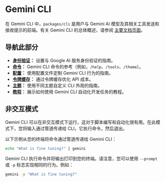 # Gemini CLI

在 Gemini CLI 中，`packages/cli` 是用户与 Gemini AI 模型及其相关工具发送和接收提示的前端。有关 Gemini CLI 的总体概述，请参阅 [主要文档页面](../index.md)。

## 导航此部分

- **[身份验证](./authentication.md)：** 设置与 Google AI 服务身份验证的指南。
- **[命令](./commands.md)：** Gemini CLI 命令的参考（例如，`/help`、`/tools`、`/theme`）。
- **[配置](./configuration.md)：** 使用配置文件定制 Gemini CLI 行为的指南。
- **[令牌缓存](./token-caching.md)：** 通过令牌缓存优化 API 成本。
- **[主题](./themes.md)：** 使用不同主题自定义 CLI 外观的指南。
- **[教程](tutorials.md)：** 展示如何使用 Gemini CLI 自动化开发任务的教程。

## 非交互模式

Gemini CLI 可以在非交互模式下运行，这对于脚本编写和自动化很有用。在此模式下，您将输入通过管道传递给 CLI，它执行命令，然后退出。

以下示例从您的终端将命令通过管道传递给 Gemini CLI：

```bash
echo "What is fine tuning?" | gemini
```

Gemini CLI 执行命令并将输出打印到您的终端。请注意，您可以使用 `--prompt` 或 `-p` 标志实现相同的行为。例如：

```bash
gemini -p "What is fine tuning?"
``` 